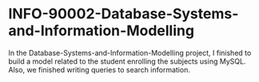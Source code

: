 # INFO-90002-Database-Systems-and-Information-Modelling

In the Database-Systems-and-Information-Modelling project, I finished to build a model related to the student enrolling the subjects using MySQL. Also, we finished writing queries to search information. 
